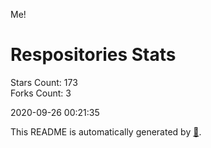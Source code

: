 Me!

# Respositories Stats
Stars Count: 173  
Forks Count: 3

2020-09-26 00:21:35  

This README is automatically generated by [🐰](https://github.com/rnitta/rnitta).
